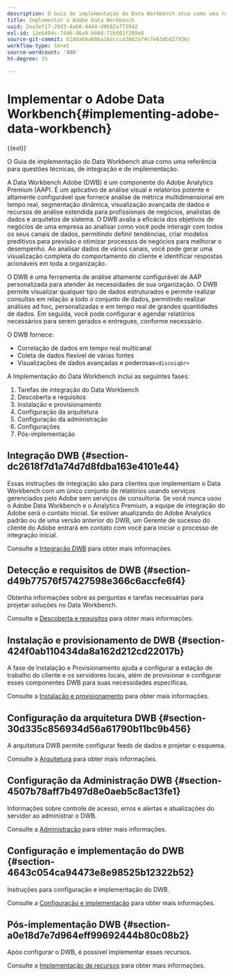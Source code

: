 ```yaml
---
description: O Guia de implementação do Data Workbench atua como uma referência para questões técnicas, de integração e de implementação.
title: Implementar o Adobe Data Workbench
uuid: 2ea3ef17-29d3-4a68-9444-d9682a773942
exl-id: 12eb484c-74d6-46a9-b668-72b501f209e8
source-git-commit: b1dda69a606a16dccca30d2a74c7e63dbd27936c
workflow-type: tm+mt
source-wordcount: '488'
ht-degree: 1%

---
```


# Implementar o Adobe Data Workbench{#implementing-adobe-data-workbench}

{{eol}}

O Guia de implementação do Data Workbench atua como uma referência para questões técnicas, de integração e de implementação.

A Data Workbench Adobe (DWB) é um componente do Adobe Analytics Premium (AAP). É um aplicativo de análise visual e relatórios potente e altamente configurável que fornece análise de métrica multidimensional em tempo real, segmentação dinâmica, visualização avançada de dados e recursos de análise estendida para profissionais de negócios, analistas de dados e arquitetos de sistema. O DWB avalia a eficácia dos objetivos de negócios de uma empresa ao analisar como você pode interagir com todos os seus canais de dados, permitindo definir tendências, criar modelos preditivos para previsão e otimizar processos de negócios para melhorar o desempenho. Ao analisar dados de vários canais, você pode gerar uma visualização completa do comportamento do cliente e identificar respostas acionáveis em toda a organização.

O DWB é uma ferramenta de análise altamente configurável de AAP personalizada para atender às necessidades de sua organização. O DWB permite visualizar qualquer tipo de dados estruturados e permite realizar consultas em relação a todo o conjunto de dados, permitindo realizar análises ad hoc, personalizadas e em tempo real de grandes quantidades de dados. Em seguida, você pode configurar e agendar relatórios necessários para serem gerados e entregues, conforme necessário.

O DWB fornece:

* Correlação de dados em tempo real multicanal
* Coleta de dados flexível de várias fontes
* Visualizações de dados avançadas e poderosas`<discoiqbr>`

A Implementação do Data Workbench inclui as seguintes fases:

1. Tarefas de integração do Data Workbench
1. Descoberta e requisitos
1. Instalação e provisionamento
1. Configuração da arquitetura
1. Configuração da administração
1. Configurações 
1. Pós-implementação

## Integração DWB {#section-dc2618f7d1a74d7d8fdba163e4101e44}

Essas instruções de integração são para clientes que implementam o Data Workbench com um único conjunto de relatórios usando serviços gerenciados pelo Adobe sem serviços de consultoria. Se você nunca usou o Adobe Data Workbench e o Analytics Premium, a equipe de integração do Adobe será o contato inicial. Se estiver atualizando do Adobe Analytics padrão ou de uma versão anterior do DWB, um Gerente de sucesso do cliente do Adobe entrará em contato com você para iniciar o processo de integração inicial.

Consulte a [Integração DWB](../../home/dwb-implement-overview/dwb-implement-provision/dwb-implement-onboarding.md#concept-e93aba41b26a410f959c5ca7f8e33355) para obter mais informações.

## Detecção e requisitos de DWB {#section-d49b77576f57427598e366c6accfe6f4}

Obtenha informações sobre as perguntas e tarefas necessárias para projetar soluções no Data Workbench.

Consulte a [Descoberta e requisitos](../../home/dwb-implement-overview/dwb-implement-discovery.md#concept-1544d4864e9e437bbd11b1380c1b4c9a) para obter mais informações.

## Instalação e provisionamento de DWB {#section-424f0ab110434da8a162d212cd22017b}

A fase de Instalação e Provisionamento ajuda a configurar a estação de trabalho do cliente e os servidores locais, além de provisionar e configurar esses componentes DWB para suas necessidades específicas.

Consulte a [Instalação e provisionamento](../../home/dwb-implement-overview/dwb-implement-provision/dwb-implement-provision.md#concept-a1ec50671ffd4a8faab09a48bc098e8f) para obter mais informações.

## Configuração da arquitetura DWB {#section-30d335c856934d56a61790b11bc9b456}

A arquitetura DWB permite configurar feeds de dados e projetar o esquema.

Consulte a [Arquitetura](../../home/dwb-implement-overview/dwb-implement-architecture/dwb-implement-architecture.md#concept-63dc9aa839e54bc78f7a3d720ce97d56) para obter mais informações.

## Configuração da Administração DWB {#section-4507b78aff7b497d8e0aeb5c8ac13fe1}

Informações sobre controle de acesso, erros e alertas e atualizações do servidor ao administrar o DWB.

Consulte a [Administração](../../home/dwb-implement-overview/dwb-implement-admin.md#concept-68578dac67314c62a67ddfb4f33458a1) para obter mais informações.

## Configuração e implementação do DWB {#section-4643c054ca94473e8e98525b12322b52}

Instruções para configuração e implementação do DWB.

Consulte a [Configuração e implementação](../../home/dwb-implement-overview/dwb-implement-configure/dwb-implement-configure.md#concept-baffe3a57f4649cea7b6eff9a7704dc6) para obter mais informações.

## Pós-implementação DWB {#section-a0e18d7e7d964eff99692444b80c08b2}

Após configurar o DWB, é possível implementar esses recursos.

Consulte a [Implementação de recursos](../../home/dwb-implement-overview/dwb-implement-deliver/dwb-implement-deliver.md#concept-9afa96d72a544fb4a3d1eb5be799012c) para obter mais informações.

